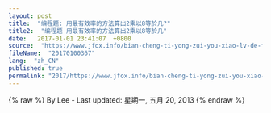 ```yaml
---
layout: post
title:  "编程题: 用最有效率的方法算出2乘以8等於几?"
title2:  "编程题 用最有效率的方法算出2乘以8等於几"
date:   2017-01-01 23:41:07  +0800
source:  "https://www.jfox.info/bian-cheng-ti-yong-zui-you-xiao-lv-de-fang-fa-suan-chu-2-cheng-yi-8-deng-yu-ji.html"
fileName:  "20170100367"
lang:  "zh_CN"
published: true
permalink: "2017/https://www.jfox.info/bian-cheng-ti-yong-zui-you-xiao-lv-de-fang-fa-suan-chu-2-cheng-yi-8-deng-yu-ji.html"
---
```

{% raw %}
By Lee - Last updated: 星期一, 五月 20, 2013
{% endraw %}